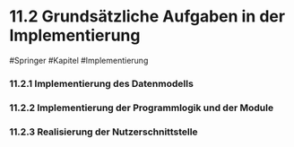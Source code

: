 # 11.2 Grundsätzliche Aufgaben in der Implementierung
#Springer #Kapitel #Implementierung 

### 11.2.1 Implementierung des Datenmodells


### 11.2.2 Implementierung der Programmlogik und der Module


### 11.2.3 Realisierung der Nutzerschnittstelle